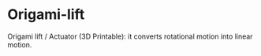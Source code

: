 # Origami-lift
Origami lift / Actuator (3D Printable): it converts rotational motion into linear motion.
